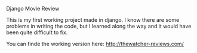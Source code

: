 Django Movie Review

This is my first working project made in django. 
I know there are some problems in writing the code, but I learned along the way and it would have been quite difficult to fix.

You can finde the working version here: http://thewatcher-reviews.com/
